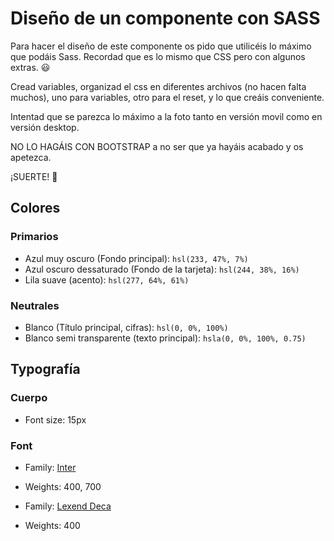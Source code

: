 # Diseño de un componente con SASS

Para hacer el diseño de este componente os pido que utilicéis lo máximo que podáis Sass. Recordad que es lo mismo que CSS pero con algunos extras. 😃

Cread variables, organizad el css en diferentes archivos (no hacen falta muchos), uno para variables, otro para el reset, y lo que creáis conveniente.

Intentad que se parezca lo máximo a la foto tanto en versión movil como en versión desktop.

NO LO HAGÁIS CON BOOTSTRAP a no ser que ya hayáis acabado y os apetezca.

¡SUERTE! 🤘


## Colores

### Primarios

- Azul muy oscuro (Fondo principal): `hsl(233, 47%, 7%)`
- Azul oscuro dessaturado (Fondo de la tarjeta): `hsl(244, 38%, 16%)`
- Lila suave (acento): `hsl(277, 64%, 61%)`

### Neutrales

- Blanco (Título principal, cifras): `hsl(0, 0%, 100%)`
- Blanco semi transparente (texto principal): `hsla(0, 0%, 100%, 0.75)`

## Typografía

### Cuerpo

- Font size: 15px

### Font

- Family: [Inter](https://fonts.google.com/specimen/Inter)
- Weights: 400, 700

- Family: [Lexend Deca](https://fonts.google.com/specimen/Lexend+Deca)
- Weights: 400
